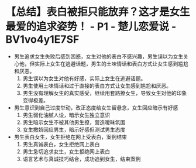 # 【总结】表白被拒只能放弃？这才是女生最爱的追求姿势！ - P1 - 楚儿恋爱说 - BV1vo4y1E7SF

-   男生追求女生失败后感到困惑，女生对他的表白不感兴趣，男生误以为女生关心他，但实际上女生在逃避话题，男生的土味情话和表白方式让女生感到尴尬和厌恶。
    1.  男生误以为女生对他有好感，实际上女生在逃避话题。
    2.  男生使用土味情话和过于直接的表白方式让女生感到尴尬和厌恶。
    3.  男生没有理解女生的真实感受，继续用套路撩女生，导致女生对他的印象变得极差。
-   男生意识到自己过度举动，改正态度给女生留悬念，女生回应暗示有好感
    1.  男生弱化油腻人设，暗示女生独立意识
    2.  男生暗示女生不被其他男生撩，营造暧昧氛围
    3.  女生撒娇回应男生，暗示好感但测试男生态度
-   男生表白女生，女生拒绝在网上受表白，案例结束
    1.  男生真诚表白，女生拒绝网上表白
    2.  男生急切追求女生，女生拒绝网上表白
    3.  语言艺术与真诚技巧结合，成功追到女生，结束案例